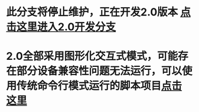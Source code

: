 # 此分支将停止维护，正在开发2.0版本 [点击这里进入2.0开发分支](https://github.com/yxsj245/fnscript/tree/2.0)
# 2.0全部采用图形化交互式模式，可能存在部分设备兼容性问题无法运行，可以使用传统命令行模式运行的脚本项目[点击这里](https://github.com/qiyueqixi/fnos)
